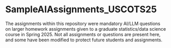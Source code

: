 # SampleAIAssignments_USCOTS25
The assignments within this repository were mandatory AI/LLM questions on larger homework assignments given to a graduate statistics/data science course in Spring 2025. Not all assignments or questions are present here, and some have been modified to protect future students and assignments. 
